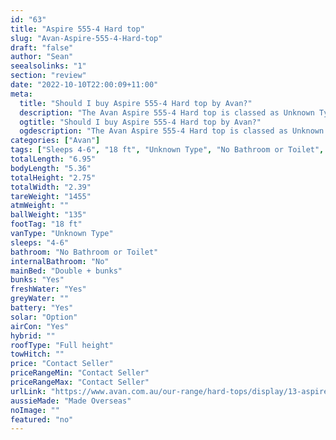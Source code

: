 ```yaml
---
id: "63"
title: "Aspire 555-4 Hard top"
slug: "Avan-Aspire-555-4-Hard-top"
draft: "false"
author: "Sean"
seealsolinks: "1"
section: "review"
date: "2022-10-10T22:00:09+11:00"
meta:
  title: "Should I buy Aspire 555-4 Hard top by Avan?"
  description: "The Avan Aspire 555-4 Hard top is classed as Unknown Type, and sleeps 4-6 people. It is Made Overseas and comes in at 18 ft. It generally has No Bathroom or Toilet."
  ogtitle: "Should I buy Aspire 555-4 Hard top by Avan?"
  ogdescription: "The Avan Aspire 555-4 Hard top is classed as Unknown Type, and sleeps 4-6 people. It is Made Overseas and comes in at 18 ft. It generally has No Bathroom or Toilet."
categories: ["Avan"]
tags: ["Sleeps 4-6", "18 ft", "Unknown Type", "No Bathroom or Toilet", "Full height", "Price Unknown"]
totalLength: "6.95"
bodyLength: "5.36"
totalHeight: "2.75"
totalWidth: "2.39"
tareWeight: "1455"
atmWeight: ""
ballWeight: "135"
footTag: "18 ft"
vanType: "Unknown Type"
sleeps: "4-6"
bathroom: "No Bathroom or Toilet"
internalBathroom: "No"
mainBed: "Double + bunks"
bunks: "Yes"
freshWater: "Yes"
greyWater: ""
battery: "Yes"
solar: "Option"
airCon: "Yes"
hybrid: ""
roofType: "Full height"
towHitch: ""
price: "Contact Seller"
priceRangeMin: "Contact Seller"
priceRangeMax: "Contact Seller"
urlLink: "https://www.avan.com.au/our-range/hard-tops/display/13-aspire-500-series-hardtop"
aussieMade: "Made Overseas"
noImage: ""
featured: "no"
---
```

